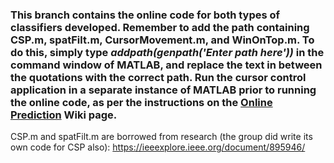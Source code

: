 ### This branch contains the online code for both types of classifiers developed. Remember to add the path containing CSP.m, spatFilt.m, CursorMovement.m, and WinOnTop.m. To do this, simply type <i>addpath(genpath('Enter path here'))</i> in the command window of MATLAB, and replace the text in between the quotations with the correct path. Run the cursor control application in a separate instance of MATLAB prior to running the online code, as per the instructions on the <a href="https://github.com/faheemersh/Senior_Design_Dry_EEG_BCI/wiki/Online-Prediction">Online Prediction</a> Wiki page.

CSP.m and spatFilt.m are borrowed from research (the group did write its own code for CSP also): https://ieeexplore.ieee.org/document/895946/
